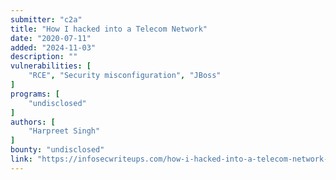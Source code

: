 ```yaml
---
submitter: "c2a"
title: "How I hacked into a Telecom Network"
date: "2020-07-11"
added: "2024-11-03"
description: ""
vulnerabilities: [
    "RCE", "Security misconfiguration", "JBoss"
]
programs: [
    "undisclosed"
]
authors: [
    "Harpreet Singh"
]
bounty: "undisclosed"
link: "https://infosecwriteups.com/how-i-hacked-into-a-telecom-network-part-1-getting-the-rce-167c2bb320e6"
---
```





